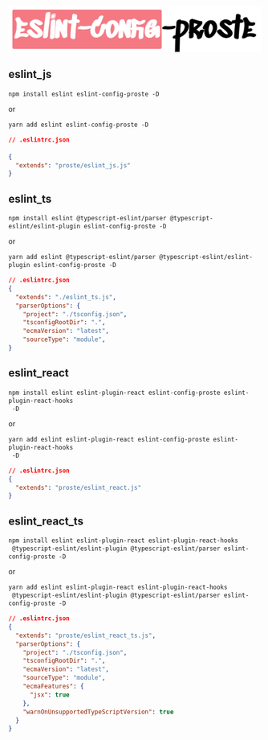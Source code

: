 <!--
 * @Author: xyh
 * @Date: 2021-07-11 20:27:32
 * @LastEditors: xyh
 * @LastEditTime: 2021-08-22 20:47:38
 * @FilePath: \proste-eslint-config\README.md
 * @Description:  
-->
<img src="https://raw.githubusercontent.com/xyhxx/program_preview/master/logo/eslint-config.png" />

## eslint_js

```
npm install eslint eslint-config-proste -D
```

or

```
yarn add eslint eslint-config-proste -D
```

``` json
// .eslintrc.json

{
  "extends": "proste/eslint_js.js"
}
```

## eslint_ts

``` 
npm install eslint @typescript-eslint/parser @typescript-eslint/eslint-plugin eslint-config-proste -D
```

or

```
yarn add eslint @typescript-eslint/parser @typescript-eslint/eslint-plugin eslint-config-proste -D
```

``` json
// .eslintrc.json
{
  "extends": "./eslint_ts.js",
  "parserOptions": {
    "project": "./tsconfig.json",
    "tsconfigRootDir": ".",
    "ecmaVersion": "latest",
    "sourceType": "module",
}
```

## eslint_react

```
npm install eslint eslint-plugin-react eslint-config-proste eslint-plugin-react-hooks
 -D
```

or

```
yarn add eslint eslint-plugin-react eslint-config-proste eslint-plugin-react-hooks
 -D
```

``` json
// .eslintrc.json
{
  "extends": "proste/eslint_react.js"
}
```

## eslint_react_ts

``` 
npm install eslint eslint-plugin-react eslint-plugin-react-hooks
 @typescript-eslint/eslint-plugin @typescript-eslint/parser eslint-config-proste -D
```

or 

```
yarn add eslint eslint-plugin-react eslint-plugin-react-hooks
 @typescript-eslint/eslint-plugin @typescript-eslint/parser eslint-config-proste -D
```

``` json
// .eslintrc.json
{
  "extends": "proste/eslint_react_ts.js",
  "parserOptions": {
    "project": "./tsconfig.json",
    "tsconfigRootDir": ".",
    "ecmaVersion": "latest",
    "sourceType": "module",
    "ecmaFeatures": {
      "jsx": true
    },
    "warnOnUnsupportedTypeScriptVersion": true
  }
}
```